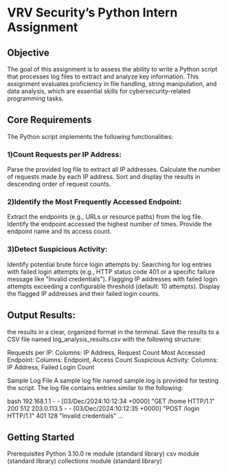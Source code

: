 # VRV Security’s Python Intern Assignment

## Objective
The goal of this assignment is to assess the ability to write a Python script that processes log files to extract and analyze key information. This assignment evaluates proficiency in file handling, string manipulation, and data analysis, which are essential skills for cybersecurity-related programming tasks.

## Core Requirements
The Python script implements the following functionalities:

### 1)Count Requests per IP Address:
Parse the provided log file to extract all IP addresses.
Calculate the number of requests made by each IP address.
Sort and display the results in descending order of request counts.

### 2)Identify the Most Frequently Accessed Endpoint:
Extract the endpoints (e.g., URLs or resource paths) from the log file.
Identify the endpoint accessed the highest number of times.
Provide the endpoint name and its access count.

### 3)Detect Suspicious Activity:
Identify potential brute force login attempts by:
Searching for log entries with failed login attempts (e.g., HTTP status code 401 or a specific failure message like "Invalid credentials").
Flagging IP addresses with failed login attempts exceeding a configurable threshold (default: 10 attempts).
Display the flagged IP addresses and their failed login counts.

## Output Results:
<script src="https://gist.github.com/Premkumarbajaru/3d958f260fe5548bbc80bb7db6654a48.js"></script>
the results in a clear, organized format in the terminal.
Save the results to a CSV file named log_analysis_results.csv with the following structure:

Requests per IP: Columns: IP Address, Request Count
Most Accessed Endpoint: Columns: Endpoint, Access Count
Suspicious Activity: Columns: IP Address, Failed Login Count

Sample Log File
A sample log file named sample.log is provided for testing the script. The log file contains entries similar to the following:

bash
192.168.1.1 - - [03/Dec/2024:10:12:34 +0000] "GET /home HTTP/1.1" 200 512
203.0.113.5 - - [03/Dec/2024:10:12:35 +0000] "POST /login HTTP/1.1" 401 128 "Invalid credentials"
...


## Getting Started
Prerequisites
Python 3.10.0
re module (standard library)
csv module (standard library)
collections module (standard library)

